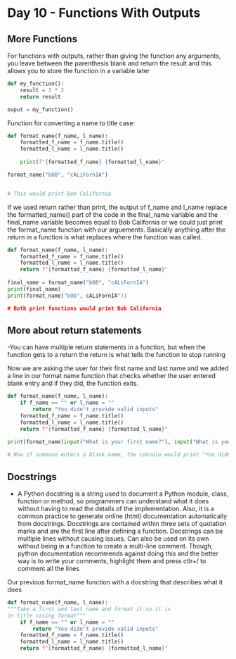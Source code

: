 # Day 10 - Functions With Outputs

## More Functions

For functions with outputs, rather than giving the function any arguments, you leave between the parenthesis blank and return the result and this allows you to store the function in a variable later
```python
def my_function():
    result = 3 * 2
    return result

ouput = my_function()
```

Function for converting a name to title case:
```python
def format_name(f_name, l_name):
    formatted_f_name = f_name.title()
    formatted_l_name = l_name.title()
    
    print(f"{formatted_f_name} {formatted_l_name}"

format_name("bOB", "cALiFornIA")


# This would print Bob California
```

If we used return rather than print, the output of f_name and l_name replace the formatted_name() part of the code in the final_name variable and the final_name variable becomes equal to Bob California or we could just print the format_name function with our arguements. Basically anything after the return in a function is what replaces where the function was called.
```python
def format_name(f_name, l_name):
    formatted_f_name = f_name.title()
    formatted_l_name = l_name.title()
    return f"{formatted_f_name} {formatted_l_name}"
 
final_name = format_name("bOB", "cALiFornIA")
print(final_name)
print(format_name("bOb", cALiFornIA"))

# Both print functions would print Bob California
```

## More about return statements

-You can have multiple return statements in a function, but when the function gets to a return the return is what tells the function to stop running

Now we are asking the user for their first name and last name and we added a line in our format name function that checks whether the user entered blank entry and if they did, the function exits.
```python
def format_name(f_name, l_name):
    if f_name == "" or l_name = ""
        return "You didn't provide valid inputs"
    formatted_f_name = f_name.title()
    formatted_l_name = l_name.title()
    return f"{formatted_f_name} {formatted_l_name}"
 
print(format_name(input("What is your first name?"), input("What is your last name"))

# Now if someone enters a blank name, the console would print "You didn't provide valid inputs"
```

## Docstrings

- A Python docstring is a string used to document a Python module, class, function or method, so programmers can understand what it does without having to read the details of the implementation. Also, it is a common practice to generate online (html) documentation automatically from docstrings. Docstrings are contained within three sets of quotation marks and are the first line after defining a function. Docstrings can be multiple lines without causing issues. Can also be used on its own without being in a function to create a multi-line comment. Though, python documentation recommends against doing this and the better way is to write your comments, highlight them and press ctlr+/ to comment all the lines

Our previous format_name function with a docstring that describes what it does
```python
def format_name(f_name, l_name):
"""Take a first and last name and format it so it is 
in title casing format"""
    if f_name == "" or l_name = ""
        return "You didn't provide valid inputs"
    formatted_f_name = f_name.title()
    formatted_l_name = l_name.title()
    return f"{formatted_f_name} {formatted_l_name}"
```

